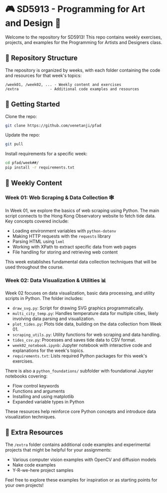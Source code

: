 # 🎮 SD5913 - Programming for Art and Design 🎨

Welcome to the repository for SD5913! This repo contains weekly exercises, projects, and examples for the Programming for Artists and Designers class.

## 📂 Repository Structure

The repository is organized by weeks, with each folder containing the code and resources for that week's topics:

```
/week01, /week02, ... - Weekly content and exercises
/extra              - Additional code examples and resources
```

## 🚀 Getting Started

Clone the repo:
```bash
git clone https://github.com/venetanji/pfad
```

Update the repo:
```bash
git pull
```

Install requirements for a specific week:
```bash
cd pfad/week##/
pip install -r requirements.txt
```

## 📅 Weekly Content

### Week 01: Web Scraping & Data Collection 🕸️

In Week 01, we explore the basics of web scraping using Python. The main script connects to the Hong Kong Observatory website to fetch tide data. Key concepts covered include:

- Loading environment variables with `python-dotenv`
- Making HTTP requests with the `requests` library
- Parsing HTML using `lxml`
- Working with XPath to extract specific data from web pages
- File handling for storing and retrieving web content

This week establishes fundamental data collection techniques that will be used throughout the course.

### Week 02: Data Visualization & Utilities 📊

Week 02 focuses on data visualization, basic data processing, and utility scripts in Python. The folder includes:

- `draw_svg.py`: Script for drawing SVG graphics programmatically.
- `multi_city_temp.py`: Handles temperature data for multiple cities, likely involving data parsing and visualization.
- `plot_tides.py`: Plots tide data, building on the data collection from Week 01.
- `scraping_utils.py`: Utility functions for web scraping and data handling.
- `tides_csv.py`: Processes and saves tide data to CSV format.
- `week02_notebook.ipynb`: Jupyter notebook with interactive code and explanations for the week's topics.
- `requirements.txt`: Lists required Python packages for this week's exercises.

There is also a `python_foundations/` subfolder with foundational Jupyter notebooks covering:
- Flow control keywords
- Functions and arguments
- Installing and using matplotlib
- Expanded variable types in Python

These resources help reinforce core Python concepts and introduce data visualization techniques.

## 🧪 Extra Resources

The `/extra` folder contains additional code examples and experimental projects that might be helpful for your assignments:

- Various computer vision examples with OpenCV and diffusion models
- Nake code examples
- Y-R-we-here project samples

Feel free to explore these examples for inspiration or as starting points for your own projects!

